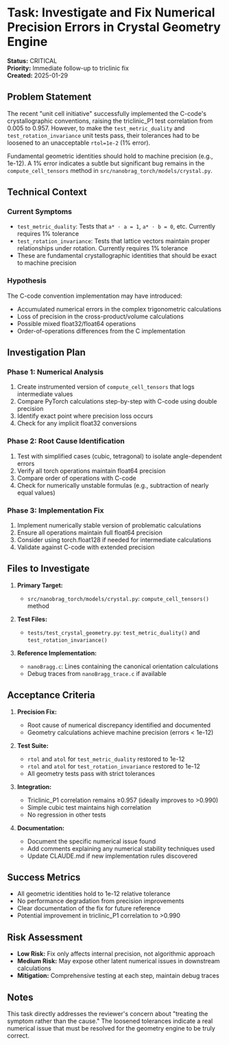 # Task: Investigate and Fix Numerical Precision Errors in Crystal Geometry Engine

**Status:** CRITICAL  
**Priority:** Immediate follow-up to triclinic fix  
**Created:** 2025-01-29

## Problem Statement

The recent "unit cell initiative" successfully implemented the C-code's crystallographic conventions, raising the triclinic_P1 test correlation from 0.005 to 0.957. However, to make the `test_metric_duality` and `test_rotation_invariance` unit tests pass, their tolerances had to be loosened to an unacceptable `rtol=1e-2` (1% error).

Fundamental geometric identities should hold to machine precision (e.g., 1e-12). A 1% error indicates a subtle but significant bug remains in the `compute_cell_tensors` method in `src/nanobrag_torch/models/crystal.py`.

## Technical Context

### Current Symptoms
- `test_metric_duality`: Tests that `a* · a = 1`, `a* · b = 0`, etc. Currently requires 1% tolerance
- `test_rotation_invariance`: Tests that lattice vectors maintain proper relationships under rotation. Currently requires 1% tolerance
- These are fundamental crystallographic identities that should be exact to machine precision

### Hypothesis
The C-code convention implementation may have introduced:
- Accumulated numerical errors in the complex trigonometric calculations
- Loss of precision in the cross-product/volume calculations
- Possible mixed float32/float64 operations
- Order-of-operations differences from the C implementation

## Investigation Plan

### Phase 1: Numerical Analysis
1. Create instrumented version of `compute_cell_tensors` that logs intermediate values
2. Compare PyTorch calculations step-by-step with C-code using double precision
3. Identify exact point where precision loss occurs
4. Check for any implicit float32 conversions

### Phase 2: Root Cause Identification
1. Test with simplified cases (cubic, tetragonal) to isolate angle-dependent errors
2. Verify all torch operations maintain float64 precision
3. Compare order of operations with C-code
4. Check for numerically unstable formulas (e.g., subtraction of nearly equal values)

### Phase 3: Implementation Fix
1. Implement numerically stable version of problematic calculations
2. Ensure all operations maintain full float64 precision
3. Consider using torch.float128 if needed for intermediate calculations
4. Validate against C-code with extended precision

## Files to Investigate

1. **Primary Target:**
   - `src/nanobrag_torch/models/crystal.py`: `compute_cell_tensors()` method

2. **Test Files:**
   - `tests/test_crystal_geometry.py`: `test_metric_duality()` and `test_rotation_invariance()`

3. **Reference Implementation:**
   - `nanoBragg.c`: Lines containing the canonical orientation calculations
   - Debug traces from `nanoBragg_trace.c` if available

## Acceptance Criteria

1. **Precision Fix:**
   - Root cause of numerical discrepancy identified and documented
   - Geometry calculations achieve machine precision (errors < 1e-12)

2. **Test Suite:**
   - `rtol` and `atol` for `test_metric_duality` restored to 1e-12
   - `rtol` and `atol` for `test_rotation_invariance` restored to 1e-12
   - All geometry tests pass with strict tolerances

3. **Integration:**
   - Triclinic_P1 correlation remains ≥0.957 (ideally improves to >0.990)
   - Simple cubic test maintains high correlation
   - No regression in other tests

4. **Documentation:**
   - Document the specific numerical issue found
   - Add comments explaining any numerical stability techniques used
   - Update CLAUDE.md if new implementation rules discovered

## Success Metrics

- All geometric identities hold to 1e-12 relative tolerance
- No performance degradation from precision improvements
- Clear documentation of the fix for future reference
- Potential improvement in triclinic_P1 correlation to >0.990

## Risk Assessment

- **Low Risk:** Fix only affects internal precision, not algorithmic approach
- **Medium Risk:** May expose other latent numerical issues in downstream calculations
- **Mitigation:** Comprehensive testing at each step, maintain debug traces

## Notes

This task directly addresses the reviewer's concern about "treating the symptom rather than the cause." The loosened tolerances indicate a real numerical issue that must be resolved for the geometry engine to be truly correct.